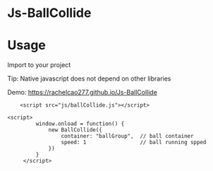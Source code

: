 # Js-BallCollide

# Usage

Import to your project

Tip: Native javascript does not depend on other libraries

Demo: https://rachelcao277.github.io/Js-BallCollide

```
    <script src="js/ballCollide.js"></script>
```
```
<script>
         window.onload = function() {
             new BallCollide({
                 container: "ballGroup",  // ball container
                 speed: 1                 // ball running spped
             })
         }
     </script>
```



